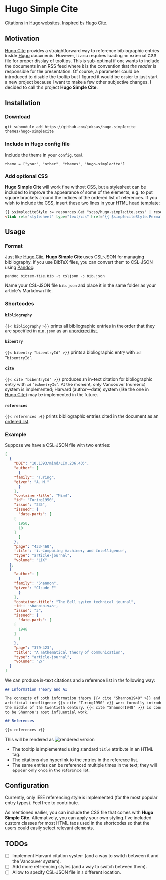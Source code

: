 # Hugo Simple Cite

Citations in [Hugo] websites. Inspired by [Hugo Cite].

## Motivation

[Hugo Cite] provides a straightforward way to reference bibliographic entries inside [Hugo] documents. However, it also requires loading an external CSS file for proper display of tooltips. This is sub-optimal if one wants to include the documents in an RSS feed where it is the convention that *the reader* is responsible for the presentation. Of course, a parameter could be introduced to disable the tooltip but I figured it would be easier to just start a new project because I want to make a few other subjective changes. I decided to call this project **Hugo Simple Cite**.

## Installation

### Download

```text
git submodule add https://github.com/joksas/hugo-simplecite themes/hugo-simplecite
```

### Include in Hugo config file

Include the theme in your `config.toml`:
```text
theme = ["your", "other", "themes", "hugo-simplecite"]
```

### Add optional CSS

**Hugo Simple Cite** will work fine without CSS, but a stylesheet can be included to improve the appearance of some of the elements, e.g. to put square brackets around the indices of the ordered list of references. If you wish to include the CSS, insert these two lines in your HTML head template:
```html
{{ $simpleciteStyle := resources.Get "scss/hugo-simplecite.scss" | resources.ToCSS | resources.Minify | resources.Fingerprint }}
<link rel="stylesheet" type="text/css" href="{{ $simpleciteStyle.Permalink }}">
```

## Usage

### Format

Just like [Hugo Cite], **Hugo Simple Cite** uses CSL-JSON for managing bibliography. If you use BibTeX files, you can convert them to CSL-JSON using [Pandoc](https://pandoc.org/):
```text
pandoc bibtex-file.bib -t csljson -o bib.json
```

Name your CSL-JSON file `bib.json` and place it in the same folder as your article's Markdown file.

### Shortcodes

#### `bibliography`

`{{< bibliography >}}` prints all bibliographic entries in the order that they are specified in `bib.json` as an [unordered list](https://developer.mozilla.org/en-US/docs/Web/HTML/Element/ul).

#### `bibentry`

`{{< bibentry "bibentryId" >}}` prints a bibliographic entry with `id` "`bibentryId`".

#### `cite`

`{{< cite "bibentryId" >}}` produces an in-text citation for bibliographic entry with `id` "`bibentryId`". At the moment, only Vancouver (numeric) system is implemented; Harvard (author⁠—date) system (like the one in [Hugo Cite]) may be implemented in the future.

#### `references`

`{{< references >}}` prints bibliographic entries cited in the document as an [ordered list](https://html.com/tags/ol/).

### Example

Suppose we have a CSL-JSON file with two entries:
```json
[
  {
    "DOI": "10.1093/mind/LIX.236.433",
    "author": [
      {
	"family": "Turing",
	"given": "A. M."
      }
    ],
    "container-title": "Mind",
    "id": "Turing1950",
    "issue": "236",
    "issued": {
      "date-parts": [
	[
	  1950,
	  10
	]
      ]
    },
    "page": "433-460",
    "title": "I.—Computing Machinery and Intelligence",
    "type": "article-journal",
    "volume": "LIX"
  },
  {
    "author": [
      {
	"family": "Shannon",
	"given": "Claude E"
      }
    ],
    "container-title": "The Bell system technical journal",
    "id": "Shannon1948",
    "issue": "3",
    "issued": {
      "date-parts": [
	[
	  1948
	]
      ]
    },
    "page": "379-423",
    "title": "A mathematical theory of communication",
    "type": "article-journal",
    "volume": "27"
  }
]
```

We can produce in-text citations and a reference list in the following way:
```markdown
## Information Theory and AI

The concepts of both information theory {{< cite "Shannon1948" >}} and
artificial intelligence {{< cite "Turing1950" >}} were formally introduced in
the middle of the twentieth century. {{< cite "Shannon1948" >}} is considered
to be Shannon's most influential work.

## References

{{< references >}}
```

This will be rendered as
![rendered version](https://user-images.githubusercontent.com/46974359/121787086-07cb8280-cbbc-11eb-994e-542598c65977.gif)

* The tooltip is implemented using standard `title` attribute in an HTML tag.
* The citations also hyperlink to the entries in the reference list.
* The same entries can be referenced multiple times in the text; they will appear only once in the reference list.

## Configuration

Currently, only IEEE referencing style is implemented (for the most popular entry types). Feel free to contribute.

As mentioned earlier, you can include the CSS file that comes with **Hugo Simple Cite**. Alternatively, you can apply your own styling. I've included custom classes for most HTML tags used in the shortcodes so that the users could easily select relevant elements.

## TODOs

- [ ] Implement Harvard citation system (and a way to switch between it and the Vancouver system).
- [ ] Add more referencing styles (and a way to switch between them).
- [ ] Allow to specify CSL-JSON file in a different location.

[Hugo]: https://gohugo.io/
[Hugo Cite]: https://github.com/loup-brun/hugo-cite
